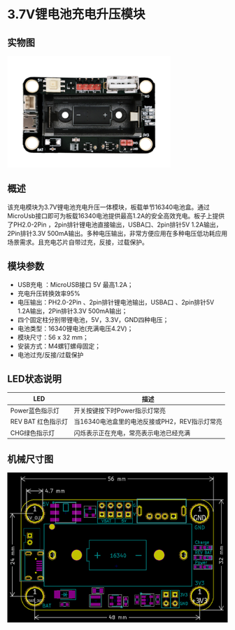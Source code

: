 # 3.7V锂电池充电升压模块

## 实物图

![实物图](3.7v_battery_module/3.7V_Battery_Module.png)

## 概述
​		该充电模块为3.7V锂电池充电升压一体模块，板载单节16340电池盒。通过MicroUsb接口即可为板载16340电池提供最高1.2A的安全高效充电。板子上提供了PH2.0-2Pin ，2pin排针锂电池直接输出，USBA口、2pin排针5V 1.2A输出，2Pin排针3.3V 500mA输出。多种电压输出，非常方便应用在多种电压低功耗应用场景需求。且充电芯片自带过充，反接，过载保护。


## 模块参数	

-  USB充电 ：MicroUSB接口 5V 最高1.2A；
-  充电升压转换效率95%
-  电压输出：PH2.0-2Pin 、2pin排针锂电池输出，USBA口 、2pin排针5V 1.2A输出，2Pin排针3.3V 500mA输出；
-  四个固定柱分别带锂电池，5V，3.3V，GND四种电压；
- 电池类型：16340锂电池(充满电压4.2V)；
- 模块尺寸：56 x 32 mm；
- 安装方式：M4螺钉螺母固定；
- 电池过充/反接/过载保护

## LED状态说明

| LED                | 描述                                          |
| ------------------ | --------------------------------------------- |
| Power蓝色指示灯    | 开关按键按下时Power指示灯常亮                 |
| REV BAT 红色指示灯 | 当16340电池盒里的电池反接或PH2，REV指示灯常亮 |
| CHG绿色指示灯      | 闪烁表示正在充电，常亮表示电池已经充满        |



## 机械尺寸图

![机械尺寸图](3.7v_battery_module/3.7V_Battery_Module_assembly.png)




